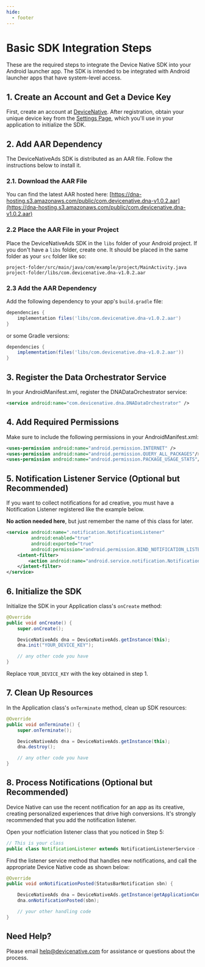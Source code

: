 ```yaml
---
hide:
  - footer
---
```

# Basic SDK Integration Steps

These are the required steps to integrate the Device Native SDK into your Android launcher app. The SDK is intended to be integrated with Android launcher apps that have system-level access.

## 1. Create an Account and Get a Device Key

First, create an account at [DeviceNative](https://app.devicenative.com). After registration, obtain your unique device key from the [Settings Page](https://app.devicenative.com/settings), which you'll use in your application to initialize the SDK.

## 2. Add AAR Dependency

The DeviceNativeAds SDK is distributed as an AAR file. Follow the instructions below to install it.

### 2.1. Download the AAR File

You can find the latest AAR hosted here: [https://dna-hosting.s3.amazonaws.com/public/com.devicenative.dna-v1.0.2.aar](https://dna-hosting.s3.amazonaws.com/public/com.devicenative.dna-v1.0.2.aar)

### 2.2 Place the AAR File in your Project

Place the DeviceNativeAds SDK in the `libs` folder of your Android project. If you don't have a `libs` folder, create one. It should be placed in the same folder as your `src` folder like so:

```
project-folder/src/main/java/com/example/project/MainActivity.java
project-folder/libs/com.devicenative.dna-v1.0.2.aar
```

### 2.3 Add the AAR Dependency

Add the following dependency to your app's `build.gradle` file:

```gradle
dependencies {
    implementation files('libs/com.devicenative.dna-v1.0.2.aar')
}
```

or some Gradle versions:

```gradle
dependencies {
    implementation(files('libs/com.devicenative.dna-v1.0.2.aar'))
}
```

## 3. Register the Data Orchestrator Service

In your AndroidManifest.xml, register the DNADataOrchestrator service:

```xml
<service android:name="com.devicenative.dna.DNADataOrchestrator" />
```

## 4. Add Required Permissions

Make sure to include the following permissions in your AndroidManifest.xml:

```xml
<uses-permission android:name="android.permission.INTERNET" />
<uses-permission android:name="android.permission.QUERY_ALL_PACKAGES"/>
<uses-permission android:name="android.permission.PACKAGE_USAGE_STATS"/>
```

## 5. Notification Listener Service (Optional but Recommended)

If you want to collect notifications for ad creative, you must have a Notification Listener registered like the example below.

**No action needed here**, but just remember the name of this class for later.

```xml
<service android:name=".notification.NotificationListener"
         android:enabled="true"
         android:exported="true"
         android:permission="android.permission.BIND_NOTIFICATION_LISTENER_SERVICE">
    <intent-filter>
        <action android:name="android.service.notification.NotificationListenerService" />
    </intent-filter>
</service>
```

## 6. Initialize the SDK

Initialize the SDK in your Application class's `onCreate` method:

```java
@Override
public void onCreate() {
    super.onCreate();

    DeviceNativeAds dna = DeviceNativeAds.getInstance(this);
    dna.init("YOUR_DEVICE_KEY");

    // any other code you have
}
```

Replace `YOUR_DEVICE_KEY` with the key obtained in step 1.

## 7. Clean Up Resources

In the Application class's `onTerminate` method, clean up SDK resources:

```java
@Override
public void onTerminate() {
    super.onTerminate();

    DeviceNativeAds dna = DeviceNativeAds.getInstance(this);
    dna.destroy();

    // any other code you have
}
```

## 8. Process Notifications (Optional but Recommended) 

Device Native can use the recent notification for an app as its creative, creating personalized experiences that drive high conversions. It's strongly recommended that you add the notification listener.

Open your notficiation listener class that you noticed in Step 5:
```java
// This is your class
public class NotificationListener extends NotificationListenerService {
```

Find the listener service method that handles new notifications, and call the appropriate Device Native code as shown below:
```java
@Override
public void onNotificationPosted(StatusBarNotification sbn) {

    DeviceNativeAds dna = DeviceNativeAds.getInstance(getApplicationContext());
    dna.onNotificationPosted(sbn);

    // your other handling code
}
```

## Need Help?

Please email [help@devicenative.com](help@devicenative.com) for assistance or questions about the process.
